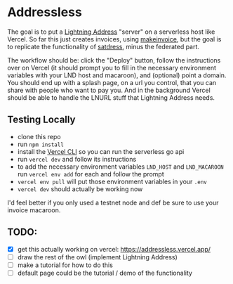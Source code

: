# Addressless

The goal is to put a [Lightning Address](https://lightningaddress.com/) "server" on a serverless host like Vercel. So far this just creates invoices, using [makeinvoice](https://pkg.go.dev/github.com/fiatjaf/makeinvoice), but the goal is to replicate the functionality of [satdress](https://github.com/fiatjaf/satdress), minus the federated part.

The workflow should be: click the "Deploy" button, follow the instructions over on Vercel (it should prompt you to fill in the necessary environment variables with your LND host and macaroon), and (optional) point a domain. You should end up with a splash page, on a url you control, that you can share with people who want to pay you. And in the background Vercel should be able to handle the LNURL stuff that Lightning Address needs.

## Testing Locally

- clone this repo
- run `npm install`
- install the [Vercel CLI](https://vercel.com/cli) so you can run the serverless go api
- run `vercel dev` and follow its instructions
- to add the necessary environment variables `LND_HOST` and `LND_MACAROON` run `vercel env add` for each and follow the prompt
- `vercel env pull` will put those environment variables in your `.env`
- `vercel dev` should actually be working now

I'd feel better if you only used a testnet node and def be sure to use your invoice macaroon.

## TODO:

- [x] get this actually working on vercel: https://addressless.vercel.app/
- [ ] draw the rest of the owl (implement Lightning Address)
- [ ] make a tutorial for how to do this
- [ ] default page could be the tutorial / demo of the functionality
